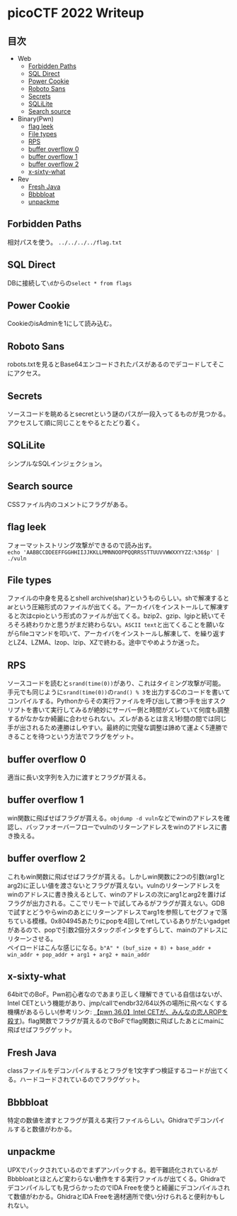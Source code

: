 # picoCTF 2022 Writeup

## 目次

- Web
  - [Forbidden Paths](#forbidden-paths)
  - [SQL Direct](#sql-direct)
  - [Power Cookie](#power-cookie)
  - [Roboto Sans](#roboto-sans)
  - [Secrets](#secrets)
  - [SQLiLite](#sqlilite)
  - [Search source](#search-source)
- Binary(Pwn)
  - [flag leek](#flag-leek)
  - [File types](#file-types)
  - [RPS](#rps)
  - [buffer overflow 0](#buffer-overflow-0)
  - [buffer overflow 1](#buffer-overflow-1)
  - [buffer overflow 2](#buffer-overflow-2)
  - [x-sixty-what](#x-sixty-what)
- Rev
  - [Fresh Java](#fresh-java)
  - [Bbbbloat](#bbbbloat)
  - [unpackme](#unpackme)

## Forbidden Paths

相対パスを使う。
`../../../../flag.txt`

## SQL Direct

DBに接続して`\d`からの`select * from flags`

## Power Cookie

CookieのisAdminを1にして読み込む。

## Roboto Sans

robots.txtを見るとBase64エンコードされたパスがあるのでデコードしてそこにアクセス。

## Secrets

ソースコードを眺めるとsecretという謎のパスが一段入ってるものが見つかる。アクセスして順に同じことをやるとたどり着く。

## SQLiLite

シンプルなSQLインジェクション。

## Search source

CSSファイル内のコメントにフラグがある。

## flag leek

フォーマットストリング攻撃ができるので読み出す。  
`echo 'AABBCCDDEEFFGGHHIIJJKKLLMMNNOOPPQQRRSSTTUUVVWWXXYYZZ:%36$p' | ./vuln`

## File types

ファイルの中身を見るとshell archive(shar)というものらしい。shで解凍するとarという圧縮形式のファイルが出てくる。アーカイバをインストールして解凍すると次はcpioという形式のファイルが出てくる。bzip2、gzip、lgipと続いてそろそろ終わりかと思うがまだ終わらない。`ASCII text`と出てくることを願いながらfileコマンドを叩いて、アーカイバをインストールし解凍して、を繰り返すとLZ4、LZMA、lzop、lzip、XZで終わる。途中でやめようか迷った。

## RPS

ソースコードを読むと`srand(time(0))`があり、これはタイミング攻撃が可能。手元でも同じように`srand(time(0))`の`rand() % 3`を出力するCのコードを書いてコンパイルする。Pythonからその実行ファイルを呼び出して勝つ手を出すスクリプトを書いて実行してみるが絶妙にサーバー側と時間がズレていて何度も調整するがなかなか綺麗に合わせられない。ズレがあるとは言え1秒間の間では同じ手が出されるため連勝はしやすい。最終的に完璧な調整は諦めて運よく5連勝できることを待つという方法でフラグをゲット。

## buffer overflow 0

適当に長い文字列を入力に渡すとフラグが貰える。

## buffer overflow 1

win関数に飛ばせばフラグが貰える。`objdump -d vuln`などでwinのアドレスを確認し、バッファオーバーフローでvulnのリターンアドレスをwinのアドレスに書き換える。

## buffer overflow 2

これもwin関数に飛ばせばフラグが貰える。しかしwin関数に2つの引数(arg1とarg2)に正しい値を渡さないとフラグが貰えない。vulnのリターンアドレスをwinのアドレスに書き換えるとして、winのアドレスの次にarg1とarg2を置けばフラグが出力される。ここでリモートで試してみるがフラグが貰えない。GDBで試すとどうやらwinのあとにリターンアドレスでarg1を参照してセグフォで落ちている模様。0x804945あたりにpopを4回してretしているありがたいgadgetがあるので、popで引数2個分スタックポインタをずらして、mainのアドレスにリターンさせる。  
ペイロードはこんな感じになる。`b"A" * (buf_size + 8) + base_addr + win_addr + pop_addr + arg1 + arg2 + main_addr`

## x-sixty-what

64bitでのBoF。Pwn初心者なのであまり正しく理解できている自信はないが、Intel CETという機能があり、jmp/callでendbr32/64以外の場所に飛べなくする機構があるらしい(参考リンク: [【pwn 36.0】Intel CETが、みんなの恋人ROPを殺す](https://smallkirby.hatenablog.com/entry/2020/09/10/230629))。flag関数でフラグが貰えるのでBoFでflag関数に飛ばしたあとにmainに飛ばせばフラグゲット。

## Fresh Java

classファイルをデコンパイルするとフラグを1文字ずつ検証するコードが出てくる。ハードコードされているのでフラグゲット。

## Bbbbloat

特定の数値を渡すとフラグが貰える実行ファイルらしい。Ghidraでデコンパイルすると数値がわかる。

## unpackme

UPXでパックされているのでまずアンパックする。若干難読化されているがBbbbloatとほとんど変わらない動作をする実行ファイルが出てくる。Ghidraでデコンパイルしても見づらかったのでIDA Freeを使うと綺麗にデコンパイルされて数値がわかる。GhidraとIDA Freeを適材適所で使い分けられると便利かもしれない。
